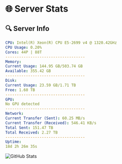 # 🌐 Server Stats
## 🔍 Server Info
```yaml
CPU: Intel(R) Xeon(R) CPU E5-2699 v4 @ 1320.42GHz
CPU Usage: 0.20%
Cores: 44P | 88T
-----------------------------------
Memory:
Current Usage: 144.95 GB/503.74 GB
Available: 355.42 GB
-----------------------------------
Disk:
Current Usage: 23.59 GB/1.71 TB
Free: 1.60 TB
-----------------------------------
GPU:
No GPU detected
-----------------------------------
Network:
Current Transfer (Sent): 60.25 MB/s
Current Transfer (Received): 546.41 KB/s
Total Sent: 151.47 TB
Total Received: 2.27 TB
-----------------------------------
Uptime:
18d 2h 26m 35s
```
![GitHub Stats](https://img.shields.io/badge/Updated-2025-02-26_01:09:53-blue)